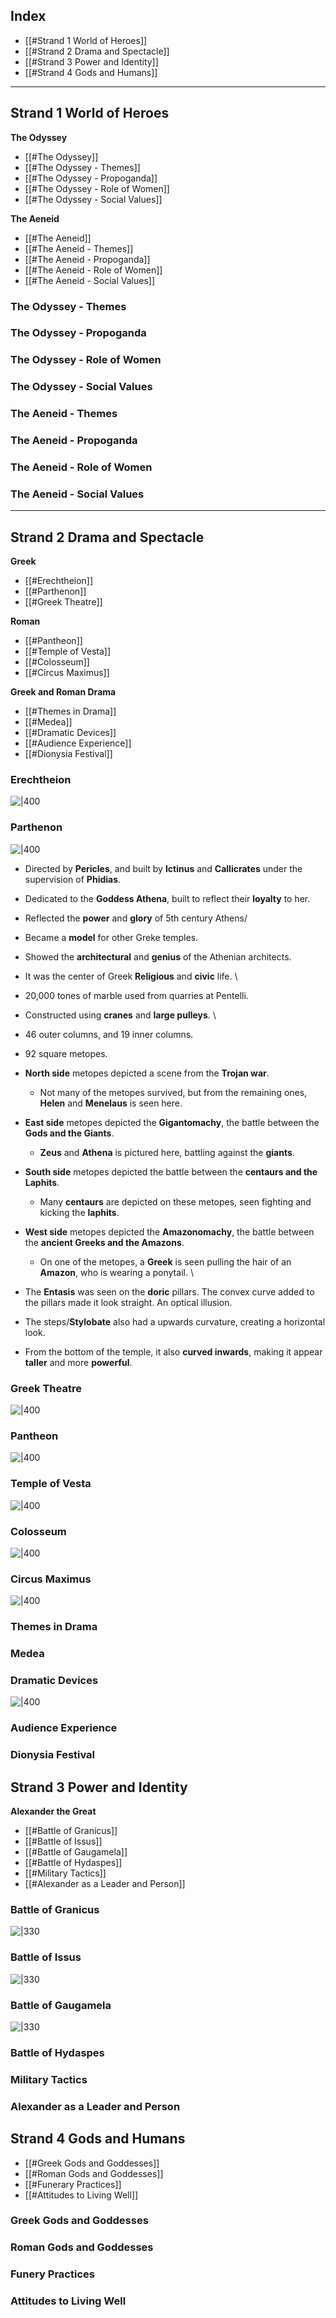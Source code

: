 ## Index
- [[#Strand 1 World of Heroes]]
- [[#Strand 2 Drama and Spectacle]]
- [[#Strand 3 Power and Identity]]
- [[#Strand 4 Gods and Humans]]

---

## Strand 1 World of Heroes
**The Odyssey**
- [[#The Odyssey]]
- [[#The Odyssey - Themes]]
- [[#The Odyssey - Propoganda]]
- [[#The Odyssey - Role of Women]]
- [[#The Odyssey - Social Values]]

**The Aeneid**
- [[#The Aeneid]]
- [[#The Aeneid - Themes]]
- [[#The Aeneid - Propoganda]]
- [[#The Aeneid - Role of Women]]
- [[#The Aeneid - Social Values]]

### The Odyssey - Themes
### The Odyssey - Propoganda
### The Odyssey - Role of Women
### The Odyssey - Social Values

### The Aeneid - Themes

### The Aeneid - Propoganda

### The Aeneid - Role of Women

### The Aeneid - Social Values

---

## Strand 2 Drama and Spectacle
**Greek**
- [[#Erechtheion]]
- [[#Parthenon]]
- [[#Greek Theatre]]

**Roman**
- [[#Pantheon]]
- [[#Temple of Vesta]]
- [[#Colosseum]]
- [[#Circus Maximus]]

**Greek and Roman Drama**
- [[#Themes in Drama]]
- [[#Medea]]
- [[#Dramatic Devices]]
- [[#Audience Experience]]
- [[#Dionysia Festival]]

### Erechtheion
 ![|400](https://i.imgur.com/BU5VozF.png)

### Parthenon
 ![|400](https://i.imgur.com/6qWRllb.png)

- Directed by **Pericles**, and built by **Ictinus** and **Callicrates** under the supervision of **Phidias**.
- Dedicated to the **Goddess Athena**, built to reflect their **loyalty** to her.
- Reflected the **power** and **glory** of 5th century Athens/
- Became a **model** for other Greke temples.
- Showed the **architectural** and **genius** of the Athenian architects.
- It was the center of Greek **Religious** and **civic** life.
\
	
- 20,000 tones of marble used from quarries at Pentelli.
-  Constructed using **cranes** and **large pulleys**.
\
	
- 46 outer columns, and 19 inner columns.
- 92 square metopes.
- **North side** metopes depicted a scene from the **Trojan war**.
	- Not many of the metopes survived, but from the remaining ones, **Helen** and **Menelaus** is seen here.
- **East side** metopes depicted the **Gigantomachy**, the battle between the **Gods and the Giants**.
	- **Zeus** and **Athena** is pictured here, battling against the **giants**.
- **South side** metopes depicted the battle between the **centaurs and the Laphits**.
	- Many **centaurs** are depicted on these metopes, seen fighting and kicking the **laphits**.
- **West side** metopes depicted the **Amazonomachy**, the battle between the **ancient Greeks and the Amazons**.
	- On one of the metopes, a **Greek** is seen pulling the hair of an **Amazon**, who is wearing a ponytail.
\
	
- The **Entasis** was seen on the **doric** pillars. The convex curve added to the pillars made it look straight. An optical illusion.
- The steps/**Stylobate** also had a upwards curvature, creating a horizontal look.
- From the bottom of the temple, it also **curved inwards**, making it appear **taller** and more **powerful**.

### Greek Theatre
 ![|400](https://i.imgur.com/54y9R3k.png)

### Pantheon
 ![|400](https://i.imgur.com/PkvMfZN.png)

### Temple of Vesta
 ![|400](https://i.imgur.com/oCTWg39.png)

### Colosseum
 ![|400](https://i.imgur.com/1hiGxSX.png)

### Circus Maximus
 ![|400](https://i.imgur.com/gWLoKVd.png)

### Themes in Drama

### Medea

### Dramatic Devices
 ![|400](https://i.imgur.com/0imVtbK.png)

### Audience Experience
### Dionysia Festival

## Strand 3 Power and Identity
**Alexander the Great**
- [[#Battle of Granicus]]
- [[#Battle of Issus]]
- [[#Battle of Gaugamela]]
- [[#Battle of Hydaspes]]
- [[#Military Tactics]]
- [[#Alexander as a Leader and Person]]

### Battle of Granicus
![|330](https://i.imgur.com/6NphzPX.png)

### Battle of Issus
![|330](https://i.imgur.com/cpEyWwn.png)

### Battle of Gaugamela
![|330](https://i.imgur.com/uu3P1U5.png)


### Battle of Hydaspes

### Military Tactics

### Alexander as a Leader and Person
## Strand 4 Gods and Humans
- [[#Greek Gods and Goddesses]]
- [[#Roman Gods and Goddesses]]
- [[#Funerary Practices]]
- [[#Attitudes to Living Well]]

### Greek Gods and Goddesses

### Roman Gods and Goddesses

### Funery Practices

### Attitudes to Living Well
